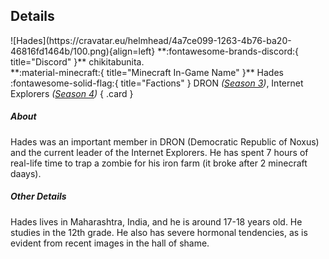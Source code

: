 ## Details
<div class="grid" markdown>
![Hades](https://cravatar.eu/helmhead/4a7ce099-1263-4b76-ba20-46816fd1464b/100.png){align=left}
**:fontawesome-brands-discord:{ title="Discord" }** chikitabunita.<br>
**:material-minecraft:{ title="Minecraft In-Game Name" }** Hades<br>
:fontawesome-solid-flag:{ title="Factions" } DRON <i>(<a href="../seasons/s3.md">Season 3</a>)</i>, Internet Explorers <i>(<a href="../seasons/s4.md">Season 4</a>)</i>
{ .card }
</div>

##### About
Hades was an important member in DRON (Democratic Republic of Noxus) and the current leader of the Internet Explorers. He has spent 7 hours of real-life time to trap a zombie for his iron farm (it broke after 2 minecraft daays).

##### Other Details
Hades lives in Maharashtra, India, and he is around 17-18 years old. He studies in the 12th grade. He also has severe hormonal tendencies, as is evident from recent images in the hall of shame.
